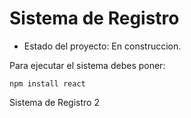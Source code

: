 <h1> Sistema de Registro </h1>

- Estado del proyecto: En construccion.

Para ejecutar el sistema debes poner:

```npm install react```

Sistema de Registro 2
